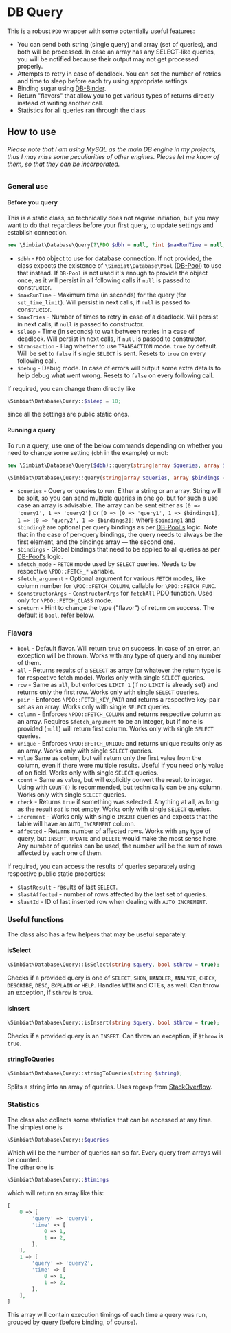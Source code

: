 # DB Query

This is a robust `PDO` wrapper with some potentially useful features:
- You can send both string (single query) and array (set of queries), and both will be processed. In case an array has any SELECT-like queries, you will be notified because their output may not get processed properly.
- Attempts to retry in case of deadlock. You can set the number of retries and time to sleep before each try using appropriate settings.
- Binding sugar using [DB-Binder](https://github.com/Simbiat/db-binder).
- Return "flavors" that allow you to get various types of returns directly instead of writing another call.
- Statistics for all queries ran through the class 

## How to use

###### *Please note that I am using MySQL as the main DB engine in my projects, thus I may miss some peculiarities of other engines. Please let me know of them, so that they can be incorporated.*

### General use

#### Before you query

This is a static class, so technically does not _require_ initiation, but you may want to do that regardless before your first query, to update settings and establish connection.

```php
new \Simbiat\Database\Query(?\PDO $dbh = null, ?int $maxRunTime = null, ?int $maxTries = null, ?int $sleep = null, bool $transaction = true, bool $debug = false);
```

- `$dbh` - `PDO` object to use for database connection. If not provided, the class expects the existence of `\Simbiat\Database\Pool` ([DB-Pool](https://github.com/Simbiat/db-pool)) to use that instead. If `DB-Pool` is not used it's enough to provide the object once, as it will persist in all following calls if `null` is passed to constructor.
- `$maxRunTime` - Maximum time (in seconds) for the query (for `set_time_limit`). Will persist in next calls, if `null` is passed to constructor.
- `$maxTries` - Number of times to retry in case of a deadlock. Will persist in next calls, if `null` is passed to constructor.
- `$sleep` - Time (in seconds) to wait between retries in a case of deadlock. Will persist in next calls, if `null` is passed to constructor.
- `$transaction` - Flag whether to use `TRANSACTION` mode. `true` by default. Will be set to `false` if single `SELECT` is sent. Resets to `true` on every following call.
- `$debug` - Debug mode. In case of errors will output some extra details to help debug what went wrong. Resets to `false` on every following call.

If required, you can change them directly like

```php
\Simbiat\Database\Query::$sleep = 10;
```

since all the settings are public static ones.

#### Running a query

To run a query, use one of the below commands depending on whether you need to change some setting (`dbh` in the example) or not:

```php
new \Simbiat\Database\Query($dbh)::query(string|array $queries, array $bindings = [], int $fetch_mode = \PDO::FETCH_ASSOC, int|string|object|null|callable $fetch_argument = null, array $constructorArgs = [], #[ExpectedValues(self::flavors)] string $return = 'bool');

\Simbiat\Database\Query::query(string|array $queries, array $bindings = [], int $fetch_mode = \PDO::FETCH_ASSOC, int|string|object|null|callable $fetch_argument = null, array $constructorArgs = [], #[ExpectedValues(self::flavors)] string $return = 'bool');
```

- `$queries` - Query or queries to run. Either a string or an array. String will be split, so you can send multiple queries in one go, but for such a use case an array is advisable. The array can be sent either as `[0 => 'query1', 1 => 'query2']` or `[0 => [0 => 'query1', 1 => $bindings1], 1 => [0 => 'query2', 1 => $bindings2]]` where `$binding1` and `$binding2` are optional per query bindings as per [DB-Pool's](https://github.com/Simbiat/db-pool) logic. Note that in the case of per-query bindings, the query needs to always be the first element, and the bindings array — the second one.
- `$bindings` - Global bindings that need to be applied to all queries as per [DB-Pool's](https://github.com/Simbiat/db-pool) logic.
- `$fetch_mode` - `FETCH` mode used by `SELECT` queries. Needs to be respective `\PDO::FETCH_*` variable.
- `$fetch_argument` - Optional argument for various `FETCH` modes, like column number for `\PDO::FETCH_COLUMN`, callable for `\PDO::FETCH_FUNC`.
- `$constructorArgs` - `ConstructorArgs` for `fetchAll` PDO function. Used only for `\PDO::FETCH_CLASS` mode.
- `$return` - Hint to change the type ("flavor") of return on success. The default is `bool`, refer below.

### Flavors

- `bool` - Default flavor. Will return `true` on success. In case of an error, an exception will be thrown. Works with any type of query and any number of them.
- `all` - Returns results of a `SELECT` as array (or whatever the return type is for respective fetch mode). Works only with single `SELECT` queries.
- `row` - Same as `all`, but enforces `LIMIT 1` (if no `LIMIT` is already set) and returns only the first row. Works only with single `SELECT` queries.
- `pair` - Enforces `\PDO::FETCH_KEY_PAIR` and returns a respective key-pair set as an array. Works only with single `SELECT` queries.
- `column` - Enforces `\PDO::FETCH_COLUMN` and returns respective column as an array. Requires `$fetch_argument` to be an integer, but if none is provided (`null`) will return first column. Works only with single `SELECT` queries.
- `unique` - Enforces `\PDO::FETCH_UNIQUE` and returns unique results only as an array. Works only with single `SELECT` queries.
- `value` Same as `column`, but will return only the first value from the column, even if there were multiple results. Useful if you need only value of on field. Works only with single `SELECT` queries.
- `count` - Same as `value`, but will explicitly convert the result to integer. Using with `COUNT()` is recommended, but technically can be any column.  Works only with single `SELECT` queries.
- `check` - Returns `true` if something was selected. Anything at all, as long as the result _set_ is not empty. Works only with single `SELECT` queries.
- `increment` - Works only with single `INSERT` queries and expects that the table will have an `AUTO_INCREMENT` column.
- `affected` - Returns number of affected rows. Works with any type of query, but `INSERT`, `UPDATE` and `DELETE` would make the most sense here. Any number of queries can be used, the number will be the sum of rows affected by each one of them.

If required, you can access the results of queries separately using respective public static properties:
- `$lastResult` - results of last `SELECT`.
- `$lastAffected` - number of rows affected by the last set of queries.
- `$lastId` - ID of last inserted row when dealing with `AUTO_INCREMENT`.

### Useful functions

The class also has a few helpers that may be useful separately.

#### isSelect

```php
\Simbiat\Database\Query::isSelect(string $query, bool $throw = true);
```

Checks if a provided query is one of `SELECT`, `SHOW`, `HANDLER`, `ANALYZE`, `CHECK`, `DESCRIBE`, `DESC`, `EXPLAIN` or `HELP`. Handles `WITH` and CTEs, as well. Can throw an exception, if `$throw` is `true`.

#### isInsert

```php
\Simbiat\Database\Query::isInsert(string $query, bool $throw = true);
```

Checks if a provided query is an `INSERT`. Can throw an exception, if `$throw` is `true`.

#### stringToQueries

```php
\Simbiat\Database\Query::stringToQueries(string $string);
```

Splits a string into an array of queries. Uses regexp from [StackOverflow](https://stackoverflow.com/questions/24423260/split-sql-statements-in-php-on-semicolons-but-not-inside-quotes).

### Statistics

The class also collects some statistics that can be accessed at any time. The simplest one is

```php
\Simbiat\Database\Query::$queries
```

Which will be the number of queries ran so far. Every query from arrays will be counted.  
The other one is

```php
\Simbiat\Database\Query::$timings
```

which will return an array like this:

```php
[
    0 => [
        'query' => 'query1',
        'time' => [
            0 => 1,
            1 => 2,
        ],
    ],
    1 => [
        'query' => 'query2',
        'time' => [
            0 => 1,
            1 => 2,
        ],
    ],
]
```

This array will contain execution timings of each time a query was run, grouped by query (before binding, of course).
